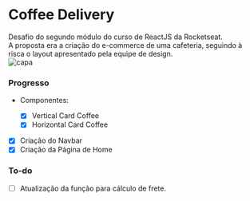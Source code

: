 # Coffee Delivery

Desafio do segundo módulo do curso de ReactJS da Rocketseat.  
A proposta era a criação do e-commerce de uma cafeteria, seguindo à risca o layout apresentado pela equipe de design.  
![capa](https://github.com/tsxfabio/ignite-coffee-delivery/blob/main/public/capa-readme.jpg)

### Progresso

- Componentes:

  - [x] Vertical Card Coffee
  - [x] Horizontal Card Coffee

- [x] Criação do Navbar
- [x] Criação da Página de Home

### To-do

- [ ] Atualização da função para cálculo de frete.

